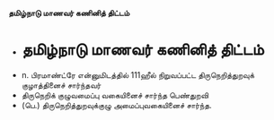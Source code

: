 **தமிழ்நாடு மாணவர் கணினித் திட்டம்**
- # தமிழ்நாடு மாணவர் கணினித் திட்டம்
- n. பிரமாண்ட்ரே என்னுமிடத்தில் 111ஹீல் நிறுவப்பட்ட திருநெறித்துறவுக் குழாத்தினைச் சார்ந்தவர்
- திருநெறிக் குழுவமைப்பு வகையினைச் சார்ந்த பெண்துறவி
- (பெ.) திருநெறித்துறவுக்குழு அமைப்புவகையினைச் சார்ந்த.

